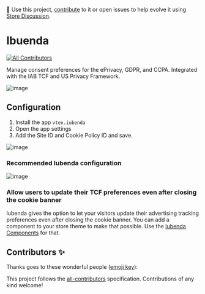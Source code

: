 📢 Use this project, [contribute](https://github.com/vtex-apps/iubenda) to it or open issues to help evolve it using [Store Discussion](https://github.com/vtex-apps/store-discussion).

# Ibuenda

<!-- ALL-CONTRIBUTORS-BADGE:START - Do not remove or modify this section -->
[![All Contributors](https://img.shields.io/badge/all_contributors-0-orange.svg?style=flat-square)](#contributors-)
<!-- ALL-CONTRIBUTORS-BADGE:END -->

Manage consent preferences for the ePrivacy, GDPR, and CCPA. Integrated with the IAB TCF and US Privacy Framework.

![image](https://user-images.githubusercontent.com/284515/80036701-a4b6f200-84c8-11ea-91fa-5c5f9d6f0e16.png)

## Configuration

1. Install the app `vtex.iubenda`
2. Open the app settings
3. Add the Site ID and Cookie Policy ID and save.

![image](https://user-images.githubusercontent.com/284515/80036904-08411f80-84c9-11ea-95e9-162a6bcc0ce4.png)

### Recommended Iubenda configuration

![image](https://user-images.githubusercontent.com/284515/81110526-07a97f80-8ef2-11ea-9689-6ef0a9f0376d.png)

### Allow users to update their TCF preferences even after closing the cookie banner

Iubenda gives the option to let your visitors update their advertising tracking preferences even after closing the cookie banner. You can add a component to your store theme to make that possible. Use the [Iubenda Components](https://github.com/vtex-apps/iubenda-components) for that.

## Contributors ✨

Thanks goes to these wonderful people ([emoji key](https://allcontributors.org/docs/en/emoji-key)):

<!-- ALL-CONTRIBUTORS-LIST:START - Do not remove or modify this section -->
<!-- prettier-ignore-start -->
<!-- markdownlint-disable -->
<!-- markdownlint-enable -->
<!-- prettier-ignore-end -->
<!-- ALL-CONTRIBUTORS-LIST:END -->

This project follows the [all-contributors](https://github.com/all-contributors/all-contributors) specification. Contributions of any kind welcome!
